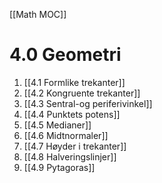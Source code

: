 [[Math MOC]]

# 4.0 Geometri

1. [[4.1 Formlike trekanter]]
2. [[4.2 Kongruente trekanter]]
3. [[4.3 Sentral-og periferivinkel]]
4. [[4.4 Punktets potens]]
5. [[4.5 Medianer]]
6. [[4.6 Midtnormaler]]
7. [[4.7 Høyder i trekanter]]
8. [[4.8 Halveringslinjer]]
9. [[4.9 Pytagoras]]